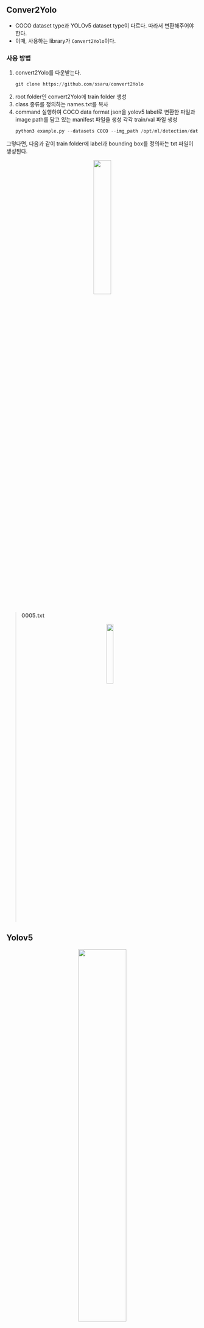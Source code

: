 ## Conver2Yolo

- COCO dataset type과 YOLOv5 dataset type이 다르다. 따라서 변환해주어야 한다.
- 이때, 사용하는 library가 `Convert2Yolo`이다.

### 사용 방법

1. convert2Yolo를 다운받는다.
    ```python
    git clone https://github.com/ssaru/convert2Yolo
    ```
2. root folder인 convert2Yolo에 train folder 생성
3. class 종류를 정의하는 names.txt를 복사
4. command 실행하여 COCO data format json을 yolov5 label로 변환한 파일과 image path를 담고 있는 manifest 파일을 생성 각각 train/val 파일 생성
    ```python
    python3 example.py --datasets COCO --img_path /opt/ml/detection/dataset/train1 --label /opt/ml/detection/dataset/train.json --convert_output_path ./ --img_type ".jpg" --manifest_path ./ --cls_list_file names.txt
    ```
그렇다면, 다음과 같이 train folder에 label과 bounding box를 정의하는 txt 파일이 생성된다.

<p align="center"><img src="https://user-images.githubusercontent.com/57162812/159856733-6579e32e-251d-43cb-93d1-37e8836e3e43.png" width = "30%"></p>

> **0005.txt**
> 
> <p align="center"><img src="https://user-images.githubusercontent.com/57162812/159856887-9bf95617-514f-443c-a17a-53fc66967deb.png" width="20%"></p>

## Yolov5
<p align="center"><img src="https://github.com/ultralytics/yolov5/releases/download/v1.0/splash.jpg" width="50%"></p>

### 사용 방법
1. Yolov5를 다운받는다.
    ```python
    git clone https://github.com/open-mmlab/mmdetection.git
    ```
2. Yolov5에 image, label 파일들을 생성해준 후, convert2Yolo로 생성해준 txt 파일과 image 파일을 넣어준다.
    - dataset/train/images
    - dataset/train/labels
    - dataset/val/images
    - dataset/val/labels
3. yolov5/data에 custom_data.yaml을 생성해준다. (data 경로 설정 및 class_num 설정)
    ```yaml
    # cutom_data.yaml
    train: /opt/ml/detection/yolov5/dataset/train
    val: /opt/ml/detection/yolov5/dataset/val

    nc: 10
    names: ['General trash', 'Paper', 'Paper pack', 'Metal', 'Glass', 'Plastic', 'Styrofoam', 'Plastic bag', 'Battery', Clothing]
    ```
    
4. yolov5 folder로 directory를 설정 후, train.py를 실행시킨다.
      ```python
       python train.py --data ./data/custom_data.yaml --cfg ./models/yolov5x.yaml --weight yolov5x.pt --batch 16 --workers 4 --epochs 100 --name yolov5x_100
       ```
       - data : custom_data 경로
       - cfg : 사용할 모델 : yolov5/models에서 확인 가능
       - weight : 사용할 모델의 pretained weight

### inference
```python
python detect.py --source /opt/ml/detection/dataset/test --weight {model 저장 경로} --save-txt  --save-conf
```
### 출처
- [object-detection-level2-cv-10](https://github.com/boostcampaitech2/object-detection-level2-cv-10/tree/main/yolov5)
- [YOLOv5 in PyTorch - Train Custom Data 따라하기](https://www.youtube.com/watch?v=y3FkRXZqE2s)
- [[YOLOv5] train + inference 자세하게 알아보자](https://danny0628.tistory.com/65)

# Cross Validation

# Ensemble
[Model Ensemble Tutorial](https://github.com/ultralytics/yolov5/issues/318)

```python
python detect.py --weights yolov5x.pt yolov5l6.pt --img 640 --source data/images
```
